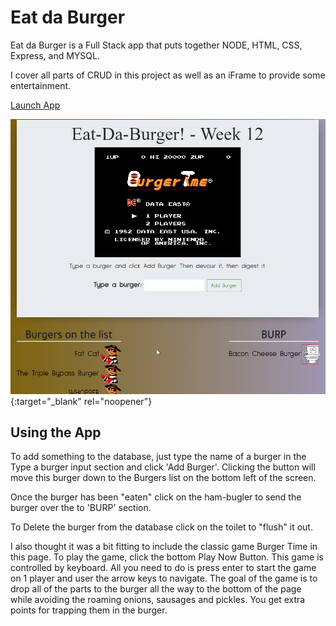 # Eat da Burger

Eat da Burger is a Full Stack app that puts together NODE, HTML, CSS, Express, and MYSQL.

I cover all parts of CRUD in this project as well as an iFrame to provide some entertainment.

[Launch App](https://quiet-depths-69089.herokuapp.com/)

![Eat Da Burger App Image](/BT%20Screen%20Shot.png){:target="_blank" rel="noopener"}


## Using the App

To add something to the database, just type the name of a burger in the Type a burger input section and click 'Add Burger'.  Clicking the button will move this burger down to the Burgers list on the bottom left of the screen.

Once the burger has been "eaten" click on the ham-bugler to send the burger over the to 'BURP' section.

To Delete the burger from the database click on the toilet to "flush" it out.


I also thought it was a bit fitting to include the classic game Burger Time in this page.   To play the game, click the bottom Play Now Button.  This game is controlled by keyboard.  All you need to do is press enter to start the game on 1 player and user the arrow keys to navigate.  The goal of the game is to drop all of the parts to the burger all the way to the bottom of the page while avoiding the roaming onions, sausages and pickles.  You get extra points for trapping them in the burger.
